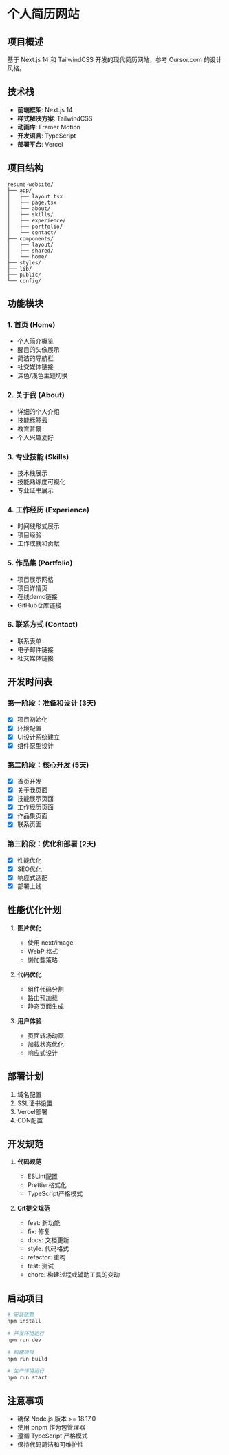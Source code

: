 # 个人简历网站

## 项目概述
基于 Next.js 14 和 TailwindCSS 开发的现代简历网站，参考 Cursor.com 的设计风格。

## 技术栈
- **前端框架**: Next.js 14
- **样式解决方案**: TailwindCSS
- **动画库**: Framer Motion
- **开发语言**: TypeScript
- **部署平台**: Vercel

## 项目结构
```
resume-website/
├── app/
│   ├── layout.tsx
│   ├── page.tsx
│   ├── about/
│   ├── skills/
│   ├── experience/
│   ├── portfolio/
│   └── contact/
├── components/
│   ├── layout/
│   ├── shared/
│   └── home/
├── styles/
├── lib/
├── public/
└── config/
```

## 功能模块

### 1. 首页 (Home)
- 个人简介概览
- 醒目的头像展示
- 简洁的导航栏
- 社交媒体链接
- 深色/浅色主题切换

### 2. 关于我 (About)
- 详细的个人介绍
- 技能标签云
- 教育背景
- 个人兴趣爱好

### 3. 专业技能 (Skills)
- 技术栈展示
- 技能熟练度可视化
- 专业证书展示

### 4. 工作经历 (Experience)
- 时间线形式展示
- 项目经验
- 工作成就和贡献

### 5. 作品集 (Portfolio)
- 项目展示网格
- 项目详情页
- 在线demo链接
- GitHub仓库链接

### 6. 联系方式 (Contact)
- 联系表单
- 电子邮件链接
- 社交媒体链接

## 开发时间表

### 第一阶段：准备和设计 (3天)
- [x] 项目初始化
- [x] 环境配置
- [x] UI设计系统建立
- [x] 组件原型设计

### 第二阶段：核心开发 (5天)
- [x] 首页开发
- [x] 关于我页面
- [x] 技能展示页面
- [x] 工作经历页面
- [x] 作品集页面
- [x] 联系页面

### 第三阶段：优化和部署 (2天)
- [x] 性能优化
- [x] SEO优化
- [x] 响应式适配
- [x] 部署上线

## 性能优化计划
1. **图片优化**
   - 使用 next/image
   - WebP 格式
   - 懒加载策略

2. **代码优化**
   - 组件代码分割
   - 路由预加载
   - 静态页面生成

3. **用户体验**
   - 页面转场动画
   - 加载状态优化
   - 响应式设计

## 部署计划
1. 域名配置
2. SSL证书设置
3. Vercel部署
4. CDN配置

## 开发规范
1. **代码规范**
   - ESLint配置
   - Prettier格式化
   - TypeScript严格模式

2. **Git提交规范**
   - feat: 新功能
   - fix: 修复
   - docs: 文档更新
   - style: 代码格式
   - refactor: 重构
   - test: 测试
   - chore: 构建过程或辅助工具的变动

## 启动项目

```bash
# 安装依赖
npm install

# 开发环境运行
npm run dev

# 构建项目
npm run build

# 生产环境运行
npm run start
```

## 注意事项
- 确保 Node.js 版本 >= 18.17.0
- 使用 pnpm 作为包管理器
- 遵循 TypeScript 严格模式
- 保持代码简洁和可维护性 

